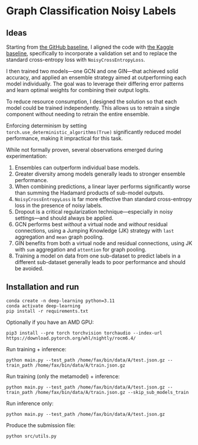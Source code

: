 # Graph Classification Noisy Labels

## Ideas

Starting from [the GitHub baseline](http://github.com/Graph-Classification-Noisy-Label/hackaton/tree/baselineCe),
I aligned the code with [the Kaggle baseline](https://www.kaggle.com/code/farooqahmadwani/baseline),
specifically to incorporate a validation set and to replace the standard cross-entropy loss with `NoisyCrossEntropyLoss`.

I then trained two models—one GCN and one GIN—that achieved solid accuracy,
and applied an ensemble strategy aimed at outperforming each model individually.
The goal was to leverage their differing error patterns and learn optimal weights for combining their output logits.

To reduce resource consumption, I designed the solution so that each model could be trained independently.
This allows us to retrain a single component without needing to retrain the entire ensemble.

Enforcing determinism by setting `torch.use_deterministic_algorithms(True)` significantly reduced model performance, making it impractical for this task.

While not formally proven, several observations emerged during experimentation:

1. Ensembles can outperform individual base models.
2. Greater diversity among models generally leads to stronger ensemble performance.
3. When combining predictions, a linear layer performs significantly worse than summing the Hadamard products of sub-model outputs.
4. `NoisyCrossEntropyLoss` is far more effective than standard cross-entropy loss in the presence of noisy labels.
5. Dropout is a critical regularization technique—especially in noisy settings—and should always be applied.
6. GCN performs best *without* a virtual node and *without* residual connections, using a Jumping Knowledge (JK) strategy with `last` aggregation and `mean` graph pooling.
7. GIN benefits from both a virtual node and residual connections, using JK with `sum` aggregation and `attention` for graph pooling.
8. Training a model on data from one sub-dataset to predict labels in a different sub-dataset generally leads to poor performance and should be avoided.

## Installation and run

```shell
conda create -n deep-learning python=3.11
conda activate deep-learning
pip install -r requirements.txt
```

Optionally if you have an AMD GPU:
```shell
pip3 install --pre torch torchvision torchaudio --index-url https://download.pytorch.org/whl/nightly/rocm6.4/
```

Run training + inference:
```shell
python main.py --test_path /home/fax/bin/data/A/test.json.gz --train_path /home/fax/bin/data/A/train.json.gz
```

Run training (only the metamodel) + inference:
```shell
python main.py --test_path /home/fax/bin/data/A/test.json.gz --train_path /home/fax/bin/data/A/train.json.gz --skip_sub_models_train
```

Run inference only:
```shell
python main.py --test_path /home/fax/bin/data/A/test.json.gz
```

Produce the submission file:
```shell
python src/utils.py
```